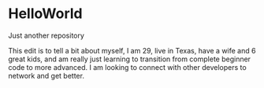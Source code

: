 # HelloWorld
Just another repository

This edit is to tell a bit about myself, I am 29, live in Texas, have a wife and 6 great kids, and am really just learning to transition from complete beginner code to more advanced. I am looking to connect with other developers to network and get better.
